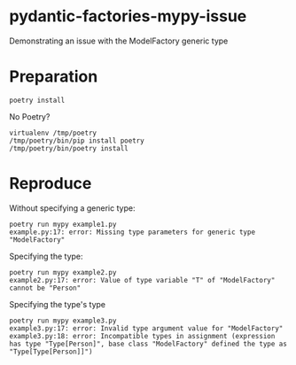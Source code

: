 # pydantic-factories-mypy-issue
Demonstrating an issue with the ModelFactory generic type

# Preparation

```
poetry install
```

No Poetry?
```
virtualenv /tmp/poetry
/tmp/poetry/bin/pip install poetry
/tmp/poetry/bin/poetry install
```

# Reproduce

Without specifying a generic type:
```
poetry run mypy example1.py
example.py:17: error: Missing type parameters for generic type "ModelFactory"
```

Specifying the type:
```
poetry run mypy example2.py
example2.py:17: error: Value of type variable "T" of "ModelFactory" cannot be "Person"
```

Specifying the type's type
```
poetry run mypy example3.py
example3.py:17: error: Invalid type argument value for "ModelFactory"
example3.py:18: error: Incompatible types in assignment (expression has type "Type[Person]", base class "ModelFactory" defined the type as "Type[Type[Person]]")
```
